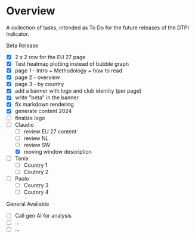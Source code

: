 # Overview

A collection of tasks, intended as To Do for the future releases of the DTPI Indicator. 

Beta Release

- [x] 2 x 2 row for the EU 27 page
- [x] Test heatmap plotting instead of bubble graph
- [x] page 1 - Intro + Methodology + how to read
- [x] page 2 - overview
- [x] page 3 - by country
- [x] add a banner with logo and club identity (per page)
- [x] write "beta" in the banner
- [x] fix markdown rendering
- [x] generate content 2024
- [ ] finalize logo
- [ ] Claudio
    - [ ] review EU 27 content
    - [ ] review NL
    - [ ] review SW
    - [x] moving window description 
- [ ] Tania 
    - [ ] Country 1
    - [ ] Coutnry 2
- [ ] Paolo
    - [ ] Country 3
    - [ ] Coutnry 4

General Available

- [ ] Call gen AI for analysis
- [ ] ...
- [ ] ...
